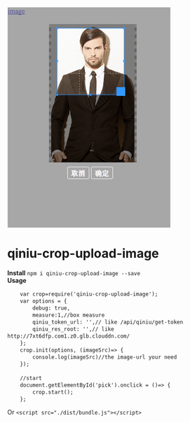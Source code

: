 ![sample](sample.png)
# qiniu-crop-upload-image
**Install**
`
    npm i qiniu-crop-upload-image --save
`   
**Usage**
```
    var crop=require('qiniu-crop-upload-image');
    var options = {
        debug: true,
        measure:1,//box measure
        qiniu_token_url: '',// like /api/qiniu/get-token
        qiniu_res_root: '',// like http://7xt6dfp.com1.z0.glb.clouddn.com/
    };
    crop.init(options, (imageSrc)=> {
        console.log(imageSrc)//the image-url your need
    });
 
    //start
    document.getElementById('pick').onclick = ()=> {
        crop.start();
    };

```

Or
`
    <script src="./dist/bundle.js"></script>
`